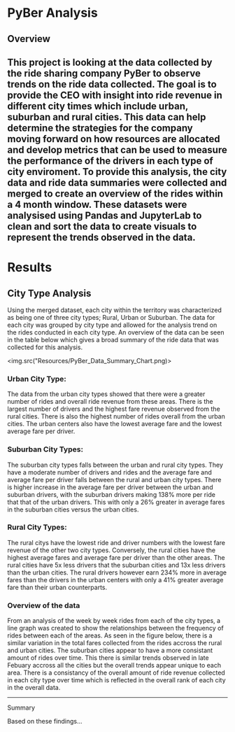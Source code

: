 # PyBer Analysis

## Overview

This project is looking at the data collected by the ride sharing company PyBer to observe trends on the ride data collected.  The goal is to provide the CEO with insight into ride revenue in different city times which include urban, suburban and rural cities.  This data can help determine the strategies for the company moving forward on how resources are allocated and develop metrics that can be used to measure the performance of the drivers in each type of city enviroment.  To provide this analysis, the city data and ride data summaries were collected and merged to create an overview of the rides within a 4 month window.  These datasets were analysised using Pandas and JupyterLab to clean and sort the data to create visuals to represent the trends observed in the data.  
---

# Results

## City Type Analysis

Using the merged dataset, each city within the territory was characterized as being one of three city types; Rural, Urban or Suburban.  The data for each city was grouped by city type and allowed for the analysis trend on the rides conducted in each city type.  An overview of the data can be seen in the table below which gives a broad summary of the ride data that was collected for this analysis.

<img.src("Resources/PyBer_Data_Summary_Chart.png)>

### Urban City Type:

The data from the urban city types showed that there were a greater number of rides and overall ride revenue from these areas.  There is the largest number of drivers and the highest fare revenue observed from the rural cities. There is also the highest number of rides overall from the urban cities.  The urban centers also have the lowest average fare and the lowest average fare per driver. 

### Suburban City Types:

The suburban city types falls between the urban and rural city types.  They have a moderate number of drivers and rides and the average fare and average fare per driver falls between the rural and urban city types.  There is higher increase in the average fare per driver between the urban and suburban drivers, with the suburban drivers making 138% more per ride that that of the urban drivers.  This with only a 26% greater in average fares in the suburban cities versus the urban cities. 

### Rural City Types:

The rural citys have the lowest ride and driver numbers with the lowest fare revenue of the other two city types.  Conversely, the rural cities have the highest average fares and average fare per driver than the other areas.  The rural cities have 5x less drivers that the suburban cities and 13x less drivers than the urban cities.  The rural drivers however earn 234% more in average fares than the drivers in the urban centers with only a 41% greater average fare than their urban counterparts.  

### Overview of the data

From an analysis of the week by week rides from each of the city types, a line graph was created to show the relationships between the frequency of rides between each of the areas.  As seen in the figure below, there is a similar variation in the total fares collected from the rides accross the rural and urban cities.  The suburban cities appear to have a more consistant amount of rides over time.  This there is similar trends observed in late Febuary accross all the cities but the overall trends appear unique to each area.  There is a consistancy of the overall amount of ride revenue collected in each city type over time which is reflected in the overall rank of each city in the overall data. 

---

Summary

Based on these findings...


